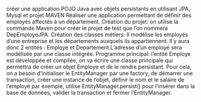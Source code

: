 créer une application POJO Java avec objets persistants en utilisant JPA, Mysql et projet MAVEN
Réaliser une application permettant de définir des employés affectés à un département.
Création du projet: on utilise la commande Maven pour créer le projet de test que l’on nommera DepEmployeJPA.
Création des classes métiers: Il modélise les employés d’une entreprise et les départements auxquels ils appartiennent. Il y aura donc 2 entités : Employe et Departement.L’adresse d’un employé sera modélisée par une classe intégrée.
Programme principal: l’entité Employe est développée et compilée, on va écrire une classe principale qui permettra de créer un objet Employe et de le rendre persistant. Pour cela, on a besoin d’initialiser le EntityManager par une factory, de démarrer une transaction, créer une instance de l’objet, définir le nom et le salaire de l’employé par exemple, utilise EntityManager.persist() pour l’insérer dans la base de données, valider la transaction et fermer l’EntityManager.

